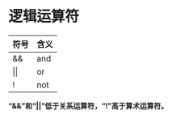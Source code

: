 # 逻辑运算符

| 符号 | 含义 |
| ---- | ---- |
| &&   | and  |
| \|\| | or   |
| !    | not  |

**“&&”和“||”低于关系运算符，“!”高于算术运算符。**